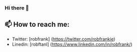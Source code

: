 ### Hi there 👋

## 📫 How to reach me: 

- Twitter: [robfrank] (https://twitter.com/robfrankie)
- Linedin: [robftanl] (https://www.linkedin.com/in/robfrank/)

<!--
**robfrank/robfrank** is a ✨ _special_ ✨ repository because its `README.md` (this file) appears on your GitHub profile.

Here are some ideas to get you started:

- 🔭 I’m currently working on ...
- 🌱 I’m currently learning ...
- 👯 I’m looking to collaborate on ...
- 🤔 I’m looking for help with ...
- 💬 Ask me about ...
- 📫 How to reach me: ...
- 😄 Pronouns: ...
- ⚡ Fun fact: ...
-->
